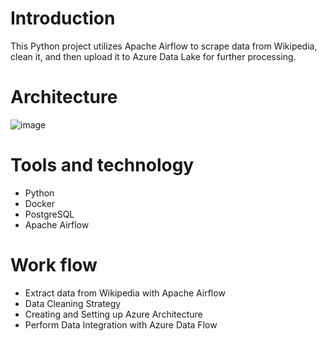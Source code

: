 # Introduction 
This Python project utilizes Apache Airflow to scrape data from Wikipedia, clean it, and then upload it to Azure Data Lake for further processing.

# Architecture
![image](https://github.com/user-attachments/assets/dd08651a-939c-44c4-ad0f-7f45da9e24da)

# Tools and technology
- Python
- Docker
- PostgreSQL
- Apache Airflow
# Work flow
- Extract data from Wikipedia with Apache Airflow
- Data Cleaning Strategy
- Creating and Setting up Azure Architecture
- Perform Data Integration with Azure Data Flow
